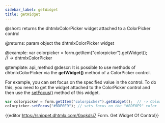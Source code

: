 ```yaml
---
sidebar_label: getWidget
title: getWidget
---          
```


@short: returns the dhtmlxColorPicker widget attached to a ColorPicker control



@returns:
param   object    the dhtmlxColorPicker widget

@example:
var colorpicker = form.getItem("colorpicker").getWidget();  
// -> dhtmlxColorPicker


@template: api_method
@descr:
It is possible to use methods of dhtmlxColorPicker via the **getWidget()** method of a ColorPicker control.

For example, you can set focus on the specified value in the control. To do this, you need to get the widget attached to the ColorPicker control and then use the [setFocus()](colorpicker/api/colorpicker_setfocus_method.md) method of this widget.

~~~js
var colorpicker = form.getItem("colorpicker").getWidget();  // -> ColorPicker
colorpicker.setFocus("#BDF0E9"); // sets focus on the "#BDF0E9" color
~~~

{{editor    https://snippet.dhtmlx.com/0aqkdsi7	Form. Get Widget Of Control}}


